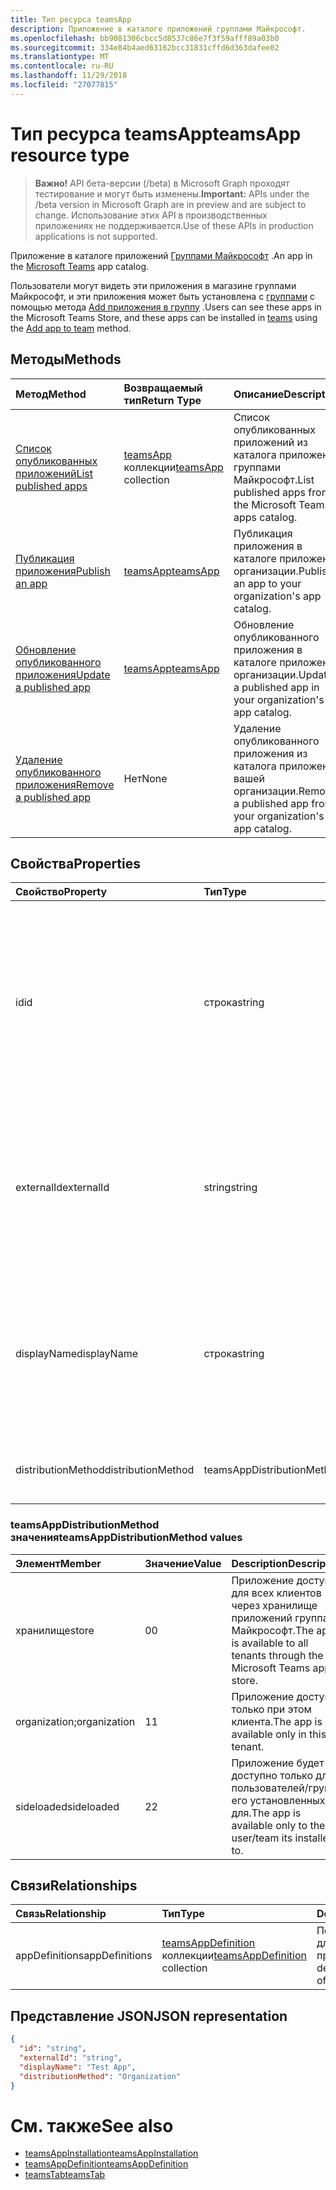 ```yaml
---
title: Тип ресурса teamsApp
description: Приложение в каталоге приложений группами Майкрософт.
ms.openlocfilehash: bb9081306cbcc5d8537c86e7f3f59afff89a03b0
ms.sourcegitcommit: 334e84b4aed63162bcc31831cffd6d363dafee02
ms.translationtype: MT
ms.contentlocale: ru-RU
ms.lasthandoff: 11/29/2018
ms.locfileid: "27077815"
---
```

# <a name="teamsapp-resource-type"></a><span data-ttu-id="3b668-103">Тип ресурса teamsApp</span><span class="sxs-lookup"><span data-stu-id="3b668-103">teamsApp resource type</span></span>

> <span data-ttu-id="3b668-104">**Важно!** API бета-версии (/beta) в Microsoft Graph проходят тестирование и могут быть изменены.</span><span class="sxs-lookup"><span data-stu-id="3b668-104">**Important:** APIs under the /beta version in Microsoft Graph are in preview and are subject to change.</span></span> <span data-ttu-id="3b668-105">Использование этих API в производственных приложениях не поддерживается.</span><span class="sxs-lookup"><span data-stu-id="3b668-105">Use of these APIs in production applications is not supported.</span></span>

<span data-ttu-id="3b668-106">Приложение в каталоге приложений [Группами Майкрософт](teams-api-overview.md) .</span><span class="sxs-lookup"><span data-stu-id="3b668-106">An app in the [Microsoft Teams](teams-api-overview.md) app catalog.</span></span>

<span data-ttu-id="3b668-107">Пользователи могут видеть эти приложения в магазине группами Майкрософт, и эти приложения может быть установлена с [группами](team.md) с помощью метода [Add приложения в группу](../api/teamsappinstallation-add.md) .</span><span class="sxs-lookup"><span data-stu-id="3b668-107">Users can see these apps in the Microsoft Teams Store, and these apps can be installed in [teams](team.md) using the [Add app to team](../api/teamsappinstallation-add.md) method.</span></span>

## <a name="methods"></a><span data-ttu-id="3b668-108">Методы</span><span class="sxs-lookup"><span data-stu-id="3b668-108">Methods</span></span>

| <span data-ttu-id="3b668-109">Метод</span><span class="sxs-lookup"><span data-stu-id="3b668-109">Method</span></span>       | <span data-ttu-id="3b668-110">Возвращаемый тип</span><span class="sxs-lookup"><span data-stu-id="3b668-110">Return Type</span></span>  |<span data-ttu-id="3b668-111">Описание</span><span class="sxs-lookup"><span data-stu-id="3b668-111">Description</span></span>|
|:---------------|:--------|:----------|
|[<span data-ttu-id="3b668-112">Список опубликованных приложений</span><span class="sxs-lookup"><span data-stu-id="3b668-112">List published apps</span></span>](../api/teamsapp-list.md) | <span data-ttu-id="3b668-113">[teamsApp](teamsapp.md) коллекции</span><span class="sxs-lookup"><span data-stu-id="3b668-113">[teamsApp](teamsapp.md) collection</span></span> | <span data-ttu-id="3b668-114">Список опубликованных приложений из каталога приложений группами Майкрософт.</span><span class="sxs-lookup"><span data-stu-id="3b668-114">List published apps from the Microsoft Teams apps catalog.</span></span>|
|[<span data-ttu-id="3b668-115">Публикация приложения</span><span class="sxs-lookup"><span data-stu-id="3b668-115">Publish an app</span></span>](../api/teamsapp-publish.md) | [<span data-ttu-id="3b668-116">teamsApp</span><span class="sxs-lookup"><span data-stu-id="3b668-116">teamsApp</span></span>](teamsapp.md) | <span data-ttu-id="3b668-117">Публикация приложения в каталоге приложений организации.</span><span class="sxs-lookup"><span data-stu-id="3b668-117">Publish an app to your organization's app catalog.</span></span>|
|[<span data-ttu-id="3b668-118">Обновление опубликованного приложения</span><span class="sxs-lookup"><span data-stu-id="3b668-118">Update a published app</span></span>](../api/teamsapp-update.md) | [<span data-ttu-id="3b668-119">teamsApp</span><span class="sxs-lookup"><span data-stu-id="3b668-119">teamsApp</span></span>](teamsapp.md) | <span data-ttu-id="3b668-120">Обновление опубликованного приложения в каталоге приложений организации.</span><span class="sxs-lookup"><span data-stu-id="3b668-120">Update a published app in your organization's app catalog.</span></span>|
|[<span data-ttu-id="3b668-121">Удаление опубликованного приложения</span><span class="sxs-lookup"><span data-stu-id="3b668-121">Remove a published app</span></span>](../api/teamsapp-delete.md) | <span data-ttu-id="3b668-122">Нет</span><span class="sxs-lookup"><span data-stu-id="3b668-122">None</span></span> | <span data-ttu-id="3b668-123">Удаление опубликованного приложения из каталога приложений вашей организации.</span><span class="sxs-lookup"><span data-stu-id="3b668-123">Remove a published app from your organization's app catalog.</span></span>|

## <a name="properties"></a><span data-ttu-id="3b668-124">Свойства</span><span class="sxs-lookup"><span data-stu-id="3b668-124">Properties</span></span>

| <span data-ttu-id="3b668-125">Свойство</span><span class="sxs-lookup"><span data-stu-id="3b668-125">Property</span></span>            | <span data-ttu-id="3b668-126">Тип</span><span class="sxs-lookup"><span data-stu-id="3b668-126">Type</span></span>     | <span data-ttu-id="3b668-127">Описание</span><span class="sxs-lookup"><span data-stu-id="3b668-127">Description</span></span> |
|:------------------- |:-------- |:----------- |
| <span data-ttu-id="3b668-128">id</span><span class="sxs-lookup"><span data-stu-id="3b668-128">id</span></span>                  | <span data-ttu-id="3b668-129">строка</span><span class="sxs-lookup"><span data-stu-id="3b668-129">string</span></span>   | <span data-ttu-id="3b668-130">Приложения каталога созданный код приложения (отличный от предоставленного для разработчиков ID в [пакет приложения zip группами Майкрософт](https://docs.microsoft.com/en-us/microsoftteams/platform/concepts/apps/apps-package).</span><span class="sxs-lookup"><span data-stu-id="3b668-130">The catalog app's generated app ID (different from the developer-provided ID in the [Microsoft Teams zip app package](https://docs.microsoft.com/en-us/microsoftteams/platform/concepts/apps/apps-package).</span></span> |
| <span data-ttu-id="3b668-131">externalId</span><span class="sxs-lookup"><span data-stu-id="3b668-131">externalId</span></span>          | <span data-ttu-id="3b668-132">string</span><span class="sxs-lookup"><span data-stu-id="3b668-132">string</span></span>   | <span data-ttu-id="3b668-133">Идентификатор каталога, предоставляемый разработчиком приложения в [пакет приложения ZIP-группами Майкрософт](https://docs.microsoft.com/en-us/microsoftteams/platform/concepts/apps/apps-package).</span><span class="sxs-lookup"><span data-stu-id="3b668-133">The ID of the catalog provided by the app developer in the [Microsoft Teams zip app package](https://docs.microsoft.com/en-us/microsoftteams/platform/concepts/apps/apps-package).</span></span> |
| <span data-ttu-id="3b668-134">displayName</span><span class="sxs-lookup"><span data-stu-id="3b668-134">displayName</span></span>                | <span data-ttu-id="3b668-135">строка</span><span class="sxs-lookup"><span data-stu-id="3b668-135">string</span></span>   | <span data-ttu-id="3b668-136">Имя каталога приложения, предоставляемый разработчиком приложения в [пакет приложения ZIP-группами Майкрософт](https://docs.microsoft.com/en-us/microsoftteams/platform/concepts/apps/apps-package).</span><span class="sxs-lookup"><span data-stu-id="3b668-136">The name of the catalog app provided by the app developer in the [Microsoft Teams zip app package](https://docs.microsoft.com/en-us/microsoftteams/platform/concepts/apps/apps-package).</span></span> |
| <span data-ttu-id="3b668-137">distributionMethod</span><span class="sxs-lookup"><span data-stu-id="3b668-137">distributionMethod</span></span>  | <span data-ttu-id="3b668-138">teamsAppDistributionMethod</span><span class="sxs-lookup"><span data-stu-id="3b668-138">teamsAppDistributionMethod</span></span>     | <span data-ttu-id="3b668-139">Метод распространения для приложения.</span><span class="sxs-lookup"><span data-stu-id="3b668-139">The method of distribution for the app.</span></span> |

### <a name="teamsappdistributionmethod-values"></a><span data-ttu-id="3b668-140">teamsAppDistributionMethod значения</span><span class="sxs-lookup"><span data-stu-id="3b668-140">teamsAppDistributionMethod values</span></span>

|<span data-ttu-id="3b668-141">Элемент</span><span class="sxs-lookup"><span data-stu-id="3b668-141">Member</span></span>|<span data-ttu-id="3b668-142">Значение</span><span class="sxs-lookup"><span data-stu-id="3b668-142">Value</span></span>|<span data-ttu-id="3b668-143">Description</span><span class="sxs-lookup"><span data-stu-id="3b668-143">Description</span></span>|
|:---|:---|:---|
|<span data-ttu-id="3b668-144">хранилище</span><span class="sxs-lookup"><span data-stu-id="3b668-144">store</span></span>|<span data-ttu-id="3b668-145">0</span><span class="sxs-lookup"><span data-stu-id="3b668-145">0</span></span>| <span data-ttu-id="3b668-146">Приложение доступно для всех клиентов через хранилище приложений группами Майкрософт.</span><span class="sxs-lookup"><span data-stu-id="3b668-146">The app is available to all tenants through the Microsoft Teams app store.</span></span>|
|<span data-ttu-id="3b668-147">organization;</span><span class="sxs-lookup"><span data-stu-id="3b668-147">organization</span></span>|<span data-ttu-id="3b668-148">1</span><span class="sxs-lookup"><span data-stu-id="3b668-148">1</span></span>|<span data-ttu-id="3b668-149">Приложение доступно только при этом клиента.</span><span class="sxs-lookup"><span data-stu-id="3b668-149">The app is available only in this tenant.</span></span>|
|<span data-ttu-id="3b668-150">sideloaded</span><span class="sxs-lookup"><span data-stu-id="3b668-150">sideloaded</span></span>|<span data-ttu-id="3b668-151">2</span><span class="sxs-lookup"><span data-stu-id="3b668-151">2</span></span>|<span data-ttu-id="3b668-152">Приложение будет доступно только для пользователей/групп его установленных для.</span><span class="sxs-lookup"><span data-stu-id="3b668-152">The app is available only to the user/team its installed to.</span></span>|

## <a name="relationships"></a><span data-ttu-id="3b668-153">Связи</span><span class="sxs-lookup"><span data-stu-id="3b668-153">Relationships</span></span>

| <span data-ttu-id="3b668-154">Связь</span><span class="sxs-lookup"><span data-stu-id="3b668-154">Relationship</span></span> | <span data-ttu-id="3b668-155">Тип</span><span class="sxs-lookup"><span data-stu-id="3b668-155">Type</span></span>   | <span data-ttu-id="3b668-156">Description</span><span class="sxs-lookup"><span data-stu-id="3b668-156">Description</span></span> |
|:---------------|:--------|:----------|
|<span data-ttu-id="3b668-157">appDefinitions</span><span class="sxs-lookup"><span data-stu-id="3b668-157">appDefinitions</span></span>|<span data-ttu-id="3b668-158">[teamsAppDefinition](teamsappdefinition.md) коллекции</span><span class="sxs-lookup"><span data-stu-id="3b668-158">[teamsAppDefinition](teamsappdefinition.md) collection</span></span>| <span data-ttu-id="3b668-159">Подробные сведения для каждой версии приложения.</span><span class="sxs-lookup"><span data-stu-id="3b668-159">The details for each version of the app.</span></span> |

## <a name="json-representation"></a><span data-ttu-id="3b668-160">Представление JSON</span><span class="sxs-lookup"><span data-stu-id="3b668-160">JSON representation</span></span>

<!-- {
  "blockType": "resource",
  "@odata.type": "microsoft.graph.teamsApp",
  "baseType": "microsoft.graph.entity"
}-->

```json
{
  "id": "string",
  "externalId": "string",
  "displayName": "Test App",
  "distributionMethod": "Organization"
}
```

# <a name="see-also"></a><span data-ttu-id="3b668-161">См. также</span><span class="sxs-lookup"><span data-stu-id="3b668-161">See also</span></span>

- [<span data-ttu-id="3b668-162">teamsAppInstallation</span><span class="sxs-lookup"><span data-stu-id="3b668-162">teamsAppInstallation</span></span>](teamsappinstallation.md)
- [<span data-ttu-id="3b668-163">teamsAppDefinition</span><span class="sxs-lookup"><span data-stu-id="3b668-163">teamsAppDefinition</span></span>](teamsappdefinition.md)
- [<span data-ttu-id="3b668-164">teamsTab</span><span class="sxs-lookup"><span data-stu-id="3b668-164">teamsTab</span></span>](../resources/teamstab.md)

<!-- uuid: 8fcb5dbc-d5aa-4681-8e31-b001d5168d79
2015-10-25 14:57:30 UTC -->
<!-- {
  "type": "#page.annotation",
  "description": "teamsApp resource",
  "keywords": "",
  "section": "documentation",
  "tocPath": ""
}-->

